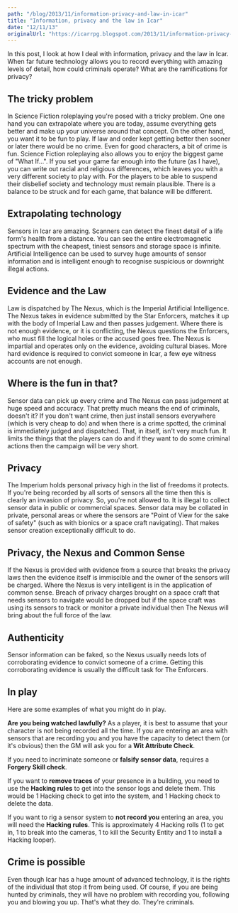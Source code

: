 ```yaml
---
path: "/blog/2013/11/information-privacy-and-law-in-icar"
title: "Information, privacy and the law in Icar"
date: "12/11/13"
originalUrl: "https://icarrpg.blogspot.com/2013/11/information-privacy-and-law-in-icar.html"
---
```

In this post, I look at how I deal with information, privacy and the law in Icar. When far future technology allows you to record everything with amazing levels of detail, how could criminals operate? What are the ramifications for privacy?   

## The tricky problem

In Science Fiction roleplaying you're posed with a tricky problem. One one hand you can extrapolate where you are today, assume everything gets better and make up your universe around that concept. On the other hand, you want it to be fun to play. If law and order kept getting better then sooner or later there would be no crime. Even for good characters, a bit of crime is fun.  Science Fiction roleplaying also allows you to enjoy the biggest game of "What If...". If you set your game far enough into the future (as I have), you can write out racial and religious differences, which leaves you with a very different society to play with. For the players to be able to suspend their disbelief society and technology must remain plausible. There is a balance to be struck and for each game, that balance will be different.  

## Extrapolating technology

Sensors in Icar are amazing. Scanners can detect the finest detail of a life form's health from a distance. You can see the entire electromagnetic spectrum with the cheapest, tiniest sensors and storage space is infinite. Artificial Intelligence can be used to survey huge amounts of sensor information and is intelligent enough to recognise suspicious or downright illegal actions.   

## Evidence and the Law

Law is dispatched by The Nexus, which is the Imperial Artificial Intelligence. The Nexus takes in evidence submitted by the Star Enforcers, matches it up with the body of Imperial Law and then passes judgement. Where there is not enough evidence, or it is conflicting, the Nexus questions the Enforcers, who must fill the logical holes or the accused goes free. The Nexus is impartial and operates only on the evidence, avoiding cultural biases. More hard evidence is required to convict someone in Icar, a few eye witness accounts are not enough.  

## Where is the fun in that?

Sensor data can pick up every crime and The Nexus can pass judgement at huge speed and accuracy. That pretty much means the end of criminals, doesn't it? If you don't want crime, then just install sensors everywhere (which is very cheap to do) and when there is a crime spotted, the criminal is immediately judged and dispatched. That, in itself, isn't very much fun. It limits the things that the players can do and if they want to do some criminal actions then the campaign will be very short.  

## Privacy

The Imperium holds personal privacy high in the list of freedoms it protects. If you're being recorded by all sorts of sensors all the time then this is clearly an invasion of privacy. So, you're not allowed to. It is illegal to collect sensor data in public or commercial spaces. Sensor data may be collated in private, personal areas or where the sensors are "Point of View for the sake of safety" (such as with bionics or a space craft navigating). That makes sensor creation exceptionally difficult to do.  

## Privacy, the Nexus and Common Sense

If the Nexus is provided with evidence from a source that breaks the privacy laws then the evidence itself is immiscible and the owner of the sensors will be charged. Where the Nexus is very intelligent is in the application of common sense. Breach of privacy charges brought on a space craft that needs sensors to navigate would be dropped but if the space craft was using its sensors to track or monitor a private individual then The Nexus will bring about the full force of the law.  

## Authenticity

Sensor information can be faked, so the Nexus usually needs lots of corroborating evidence to convict someone of a crime. Getting this corroborating evidence is usually the difficult task for The Enforcers.   

## In play

Here are some examples of what you might do in play.  

**Are you being watched lawfully?** As a player, it is best to assume that your character is not being recorded all the time. If you are entering an area with sensors that are recording you and you have the capacity to detect them (or it's obvious) then the GM will ask you for a **Wit Attribute Check**.  

If you need to incriminate someone or **falsify sensor data**, requires a **Forgery Skill check**.  

If you want to **remove traces** of your presence in a building, you need to use the **Hacking rules** to get into the sensor logs and delete them. This would be 1 Hacking check to get into the system, and 1 Hacking check to delete the data.  

If you want to rig a sensor system to **not record you** entering an area, you will need the **Hacking rules**. This is approximately 4 Hacking rolls (1 to get in, 1 to break into the cameras, 1 to kill the Security Entity and 1 to install a Hacking looper).  

## Crime is possible

Even though Icar has a huge amount of advanced technology, it is the rights of the individual that stop it from being used. Of course, if you are being hunted by criminals, they will have no problem with recording you, following you and blowing you up. That's what they do. They're criminals.